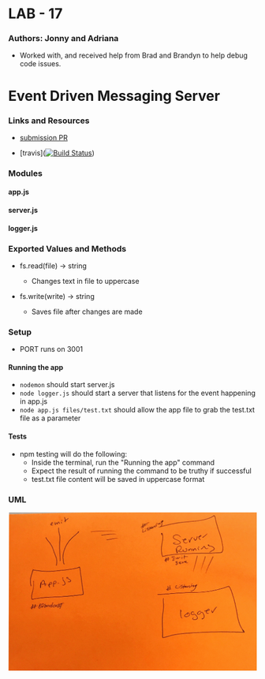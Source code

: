 # LAB - 17

### Authors: Jonny and Adriana
* Worked with, and received help from Brad and Brandyn to help debug code issues.

# Event Driven Messaging Server

### Links and Resources
* [submission PR](https://github.com/401-advanced-javascript-jonnygraybill/lab-17/pull/1) 

* [travis]([![Build Status](https://www.travis-ci.com/401-advanced-javascript-jonnygraybill/lab-17.svg?branch=master)](https://www.travis-ci.com/401-advanced-javascript-jonnygraybill/lab-17))


### Modules
#### app.js
#### server.js
#### logger.js

### Exported Values and Methods

* fs.read(file) -> string
  * Changes text in file to uppercase

* fs.write(write) -> string
  * Saves file after changes are made

### Setup

* PORT runs on 3001

#### Running the app
* `nodemon` should start server.js
* `node logger.js` should start a server that listens for the event happening in app.js
* `node app.js files/test.txt` should allow the app file to grab the test.txt file as a parameter
  
#### Tests
* npm testing will do the following:
  * Inside the terminal, run the "Running the app" command
  * Expect the result of running the command to be truthy if successful
  * test.txt file content will be saved in uppercase format

### UML
![UML: Lab 17](./assets/lab-17-uml.jpg)
